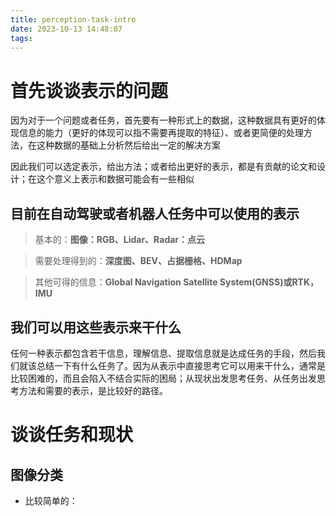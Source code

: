 ```yaml
---
title: perception-task-intro
date: 2023-10-13 14:48:07
tags:
---
```


# 首先谈谈表示的问题
因为对于一个问题或者任务，首先要有一种形式上的数据，这种数据具有更好的体现信息的能力（更好的体现可以指不需要再提取的特征）、或者更简便的处理方法，在这种数据的基础上分析然后给出一定的解决方案

因此我们可以选定表示，给出方法；或者给出更好的表示，都是有贡献的论文和设计；在这个意义上表示和数据可能会有一些相似

## 目前在自动驾驶或者机器人任务中可以使用的表示
> 基本的：**图像：RGB、Lidar、Radar：点云**

> 需要处理得到的：**深度图、BEV、占据栅格、HDMap**

> 其他可得的信息：**Global Navigation Satellite System(GNSS)或RTK，IMU**

## 我们可以用这些表示来干什么
任何一种表示都包含若干信息，理解信息、提取信息就是达成任务的手段，然后我们就该总结一下有什么任务了。因为从表示中直接思考它可以用来干什么，通常是比较困难的，而且会陷入不结合实际的困局；从现状出发思考任务、从任务出发思考方法和需要的表示，是比较好的路径。

# 谈谈任务和现状

## 图像分类
- 比较简单的：